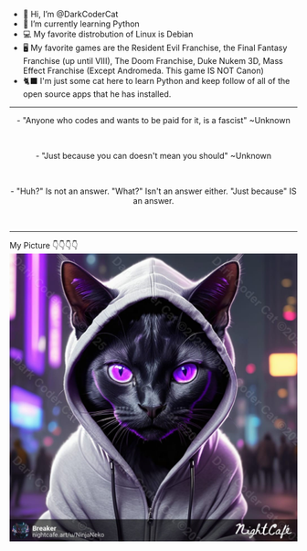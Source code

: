 - 👋 Hi, I’m @DarkCoderCat
- 🌱 I’m currently learning Python
- 💻 My favorite distrobution of Linux is Debian
- 🖥️ My favorite games are the Resident Evil Franchise, the Final Fantasy Franchise (up until VIII), The Doom Franchise, Duke Nukem 3D, Mass Effect Franchise (Except Andromeda. This game IS NOT Canon)
- 🐈‍⬛ I'm just some cat here to learn Python and keep follow of all of the open source apps that he has installed.
<hr>
<p align="center">- "Anyone who codes and wants to be paid for it, is a fascist" ~Unknown</p><br>
<p align="center">- "Just because you can doesn't mean you should" ~Unknown</p><br>
<p align="center">- "Huh?" Is not an answer. "What?" Isn't an answer either. "Just because" IS an answer.</p><br>
<hr>

My Picture 👇👇👇👇
![./images/DarkCoderCatWM](./images/DarkCoderCatWM.jpg)

<!---
DarkCoderCat/DarkCoderCat is a ✨ special ✨ repository because its `README.md` (this file) appears on your GitHub profile.
You can click the Preview link to take a look at your changes.
--->
